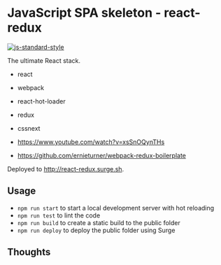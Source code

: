 # JavaScript SPA skeleton - react-redux

[![js-standard-style](https://img.shields.io/badge/code%20style-airbnb-blue.svg?style=flat)](https://github.com/airbnb/javascript)

The ultimate React stack.

* react
* webpack
* react-hot-loader
* redux
* cssnext

* https://www.youtube.com/watch?v=xsSnOQynTHs
* https://github.com/ernieturner/webpack-redux-boilerplate

Deployed to http://react-redux.surge.sh.

## Usage

* `npm run start` to start a local development server with hot reloading
* `npm run test` to lint the code
* `npm run build` to create a static build to the public folder
* `npm run deploy` to deploy the public folder using Surge

## Thoughts
